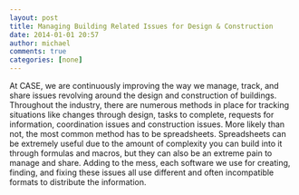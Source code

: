 ```yaml
---
layout: post
title: Managing Building Related Issues for Design & Construction
date: 2014-01-01 20:57
author: michael
comments: true
categories: [none]
---
```

At CASE, we are continuously improving the way we manage, track, and share issues revolving around the design and construction of buildings. Throughout the industry, there are numerous methods in place for tracking situations like changes through design, tasks to complete, requests for information, coordination issues and construction issues. More likely than not, the most common method has to be spreadsheets. Spreadsheets can be extremely useful due to the amount of complexity you can build into it through formulas and macros, but they can also be an extreme pain to manage and share. Adding to the mess, each software we use for creating, finding, and fixing these issues all use different and often incompatible formats to distribute the information.
